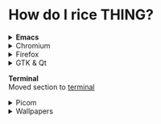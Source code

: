 # How do I rice THING?

<details>
<summary><b>Emacs</b></summary>
The youtube channel [System Crafters](https://www.youtube.com/c/systemcrafters) has already created a significant amount of resources regarding getting starting with emacs, 
You can find them [here](https://wiki.systemcrafters.cc/emacs/) - See the Emacs From Scratch series for an indepth series of writinig your own configuraton,
But as usual, Do not follow them word for word, Experiment your own and try to understand what each and every setting does :D

Customizing emacs is 90% about your own passion, There is a lot you can do
</details>

<details>
<summary>Chromium</summary>
Most chromium based browers do not support anything more than marginal theming,
It is possible to affect a few changes by your gtk theme [[example](https://github.com/phocus/gtk/blob/master/scss/gtk-3.0/applications/_chromium.scss)]

You can also make your own Chromium theme tho again, these are quite limited in scope: https://developer.chrome.com/docs/extensions/mv3/themes/

Vivaldi however allows injecting CSS into the browser UI, I found a few links on it but your mileage may vary
https://www.reddit.com/r/vivaldibrowser/comments/gso6bx/questions_about_css_customisations/
https://forum.vivaldi.net/topic/10629/vivaldi-ui-customisations
</details>

<details>
<summary>Firefox</summary>
You can customize the User Interface (Chrome) with Firefox CSS, see the following:
- [Getting started guide](https://www.reddit.com/r/FirefoxCSS/wiki/index/tutorials)
- [How to create & live debug userChrome.css](https://www.reddit.com/r/FirefoxCSS/comments/73dvty/tutorial_how_to_create_and_livedebug_userchromecss/)
- [Collection of resources related to userChrome](https://www.userchrome.org/)

You can use [Stylus](https://add0n.com/stylus.html) to modify the appearance of certain websites.
*NOTE: Does not work on extension (except Stylus) and built-in browser webpages.*

Firefox also supports `userContent.css` for overriding the styles of a site, To use it simply follow the same instructions as for userChrome.css but create this file too in the same directory (chrome),
The structure of the file is usually as follows:
```css
@-moz-document domain("discord.com") {
	/* Your styles go here. */
}
```
You can use any of the selectors available for [@-moz-document](https://developer.mozilla.org/en-US/docs/Web/CSS/@document)
*NOTE: Stylus can also export to this format for easy usage*

#### Start Page
You will need basic knowledge of HTML, CSS & JS.
[MDN](https://developer.mozilla.org/en-US/) is a nice place to learn.

Firefox has quite a few limitations on setting local files as your start page (no external requests or imports of any kind), so it may be easier to host your start page on some static site hosting service (GitHub Pages, Netlify, Surge.sh).

Then use [this extension](https://addons.mozilla.org/en-US/firefox/addon/new-tab-override/) to set the URL.
Chromium users can use [this](https://chrome.google.com/webstore/detail/custom-new-tab-url/mmjbdbjnoablegbkcklggeknkfcjkjia) instead (Chrome places no limitations).
</details>

<details>
<summary>GTK & Qt</summary>
This is most easily accomplished by forking an existing theme and modifying them. Most themes are open source and
are easily modifiable (if you know CSS). Phocus is a nice one to start with since its code is clean scss and well structured, (https://github.com/phocus/gtk)
*NOTE: Phocus is not a GTK2 theme so it will not show up in `lxappearance`, Set your gtk theme using [settings.ini](https://wiki.archlinux.org/title/GTK#Basic_theme_configuration) instead,
this is because lxappearance expects a legacy gtk2 theme along with a gtk3, which modern themes do not have.*

You can use `gtk-widget-factory` to test your theme, it comes packaged with `gtk-demos` on arch & debian.
GTK CSS reference: https://docs.gtk.org/gtk4/css-properties.html
Using the GTK Debugger: https://elkowar.github.io/eww/working_with_gtk.html#gtk-debugger (This should work anywhere)

#### Uniform Look for GTK & QT Apps

Arch Wiki Link: https://wiki.archlinux.org/title/Uniform_look_for_Qt_and_GTK_applications#Theme_engines

By default, you have to apply themes for QT and GTK separately, with most GTK themes not having a QT counterpart.

To achieve a consistent look over both the styles, you can install **theme engines** like QGtkStyle (https://github.com/qt/qtstyleplugins) or QGnomePlatform (https://github.com/FedoraQt/QGnomePlatform).
These theme engines can be used to translate themes between GTK and QT platforms.

#### QGtkStyle
After installing, you have to make changes the following changes

**For QT4:** Edit the /etc/xdg/Trolltech.conf (system-wide) or ~/.config/Trolltech.conf (user-specific) file:

~/.config/Trolltech.conf
```ini
[Qt]
style=GTK+
```

**For QT5:** set the environment variable `QT_QPA_PLATFORMTHEME=gtk2`

*NOTE: This requires that the configured GTK theme supports both GTK 2 and GTK 3*

#### QGnomePlatform
This theme applies the appearance settings of GNOME for QT Applications. It is enabled by default on GNOME since version 3.20.
To enable it on other systems, after installing the qgnomeplatform package, set the environment variable:

```sh
QT_QPA_PLATFORMTHEME=gnome
```

</details>

<!--
#f Neovim / Vim
This is an interesting one. If you use a premade colorscheme, chances are, a [base16](https://github.com/chriskempson/base16) or other vim theme already exists for it. Otherwise, you can make a base16 theme or make one from a wide variety of templates. There even exist generators for it. ([Pinto](https://pintovim.dev/), [Vivify](https://bytefluent.com/vivify/))
And, of course, if a colorscheme is similar to yours, you can easily fork it and modify.

Besides colors, in terms of functionality you are free to find / forge whatever to fit your needs.

How to make a vim colorscheme: [Reddit](https://www.reddit.com/r/vim/comments/8mvc6s/how_to_make_a_color_scheme_for_vim/)
Colorscheme template: [RNB](https://github.com/romainl/vim-rnb)
See more on [Vim & Neovim](/out/knowledge/vim.html).

Vim has good documentation on what most of the highlight groups are for, avail yourself of it.

#### Get highlight group under cursor
Since i've been writing a port for [chocolate](https://gitlab.com/snakedye/chocolate), this is a problem i've encountered, the real basic solution is to do:
```vim
function! SynStack()
  if !exists("*synstack")
    return
  endif
  echo map(synstack(line('.'), col('.')), 'synIDattr(v:val, "name")')
endfunc
```

but this doesnt work that well for treesitter, in which case using [this code from treesitter-playground](https://github.com/nvim-treesitter/playground/blob/master/lua/nvim-treesitter-playground/hl-info.lua) works a fair bit better,
to use them more easily, create a keybinding for `SynStack()` or `require('hl-info').show_hl_captures()` respectivley

#END f
-->

<b>Terminal</b>\
Moved section to [terminal](terminal.html)

<details><summary>Picom</summary>
*The definition of compositor changes from X11 to Wayland, I am talking about X11 only:*
Compositor is a thing that sits between your window manager and X11 and makes stuff like transparency work. Recently, however, compositors have been used to implement blur, rounded corners and animations for a window manager to behave more like a desktop enviroment.

If the version in your package repositories has the features you want, I'd suggest you use that instead.

> [!WARNING]
> This is out of date, Picom master now includes many of these features, It is recommended to reference it's documentation

#### I just want transparency and or shadow
You're in luck, lots of choice for you. You can use `picom` / `xcompmgr` / `compton`, anything you want and generally it'll just work™

I still suggest using picom as it has the latest technology / optimizations, beside being the
most commonly used & most supported one.
⛔ *Forcing application transparency has very little purpose in most cases however, and most user interface's are not designed with that in mind (eg: nvim)* 

#### I want blur too
Just build the latest [master](https://github.com/yshui/picom) and use picom with the --experimental-backends option.
To build picom from source, follow the instructions in the [README](https://github.com/yshui/picom#build)
⛔ *Be very caution when using blur, excessive blur can make a rice look bad very easily.* 

#### I want rounded corners too
Again, picom master has the thing for you, picom has implemented rounder corners in the xrender and legacy glx backends.

A few window managers can draw rounded corners out of the box, so you might be able to utilize that. (afaik awesome can)

#### I want animations too
Use one of the popular forks I guess :/, I don't know how well picom animations work, but I don't expect it to be spectacular.
The following are popular as of October 2021:
[jonaburg/picom](https://github.com/jonaburg/picom)    -> slightly buggy sliding animations
[dccsillag/picom](https://github.com/dccsillag/picom)  -> has cool, configurable animations
[pijulius/picom](https://github.com/pijulius/picom)    -> fork of dccsillag, added animations and optimisations
[Tanish2002/picom](https://github.com/Tanish2002/picom)-> also has animations, try if the others do not work

snippet to configure animations on dccsillag or pijulius
```conf
# Animations
animations = true;
animation-stiffness = 300.0;
animation-dampening = 22.0;
animation-clamping = true;
animation-mass = 1;
animation-for-open-window = "zoom";
animation-for-menu-window = "slide-down";
animation-for-transient-window = "slide-down";
# (requires pijulius)
animation-for-workspace-switch-in = "zoom";
animation-for-workspace-switch-out = "zoom";
```

snippet to configure animations on jonaburg
```conf
transition-length = 300
transition-pow-x = 0.1
transition-pow-y = 0.1
transition-pow-w = 0.1
transition-pow-h = 0.1
size-transition = true
```

Example configuration with most of the available options: https://github.com/yshui/picom/blob/next/picom.sample.conf \
To get a window class for a exclude / include, use `xwininfo` or `xprop` & click the window you want. \
Remember to use window classes whenever you can, window titles can be very finicky. \
The 2nd part of the window class is the relevant bit, for example: 
For `Application.Navigator`, You would put `class_g = 'Navigator'` in your picom config

[Nuxsh's Page About Picom Forks](https://nuxsh.is-a.dev/blog/picom.html) \
[Arch Wiki Page](https://wiki.archlinux.org/title/Picom)

</details>

<details><summary>Wallpapers</summary>

Good places to look for wallpapers are:
- [https://images.google.com/](https://images.google.com/)
Includes a search by colour and resolution, so you can find a wallpaper matching your screen size.
- [https://subtlepatterns.com/](https://subtlepatterns.com/)
Tiling wallpapers that are provided as backgrounds for websites.
- [https://unsplash.com/](https://unsplash.com/)
A source of free quality high res photos, all released under creative commons licensing so are free to use.
- [https://wallhaven.cc/](https://wallhaven.cc/)
A clone of wallbase after that was shut down, has searches by colour, resolution.
- [https://web.archive.org/web/20130708152642/http://squidfingers.com/patterns](https://web.archive.org/web/20130708152642/http://squidfingers.com/patterns)
158 tiling wallpapers. [archive link because normal page is dead]
- [http://simpledesktops.com/](http://simpledesktops.com/)
Wonderful sets of minimal wallpapers.

Source: [https://www.reddit.com/r/unixporn/wiki/ricing#wiki_wallpapers](https://www.reddit.com/r/unixporn/wiki/ricing#wiki_wallpapers)

A few personal repositories of wallpapers (usually high quality and categorized):
- [Oblivousofcrap's](https://app.box.com/s/tsq119oyh0o0wagqx4a4nx74hyggvvxc )
- [BlueJive's](https://github.com/Blu3Jive001/Wallpapers)
- [Exo's](https://gitlab.com/exorcist365/wallpapers) (This one is good if you use gruvbox)
- [Kraken's](https://mega.nz/folder/PpohCIpT#tII4Q60AFpgfnEYFywwlow) (the biggest by far)
- [Frenzy's](https://github.com/FrenzyExists/wallpapers)

You could try the distro wallpaper competitions / repositories too, for example:
- [Ubuntu's competition for 21.10](https://discourse.ubuntu.com/t/wallpaper-competition-for-impish-indri-ubuntu-21-10/22852/8)
- [Xubuntu's competition for 16.04](https://xubuntu.org/news/xubuntu-16-04-wallpaper-competition-winners/)
- [PopOS's repository](https://github.com/pop-os/wallpapers/tree/master/original)

I like [the /wg/ board too](https://boards.4chan.org/wg/) but that one is definitely very **NSFW**, See
[Their catalog of threads](https://boards.4chan.org/wg/catalog)

You can also try using a image board (booru) site or crawler like:
- [Safebooru](https://safebooru.org/)
- [nik.bot.nu](http://nik.bot.nu/)

Really depends on what you're doing and looking for though..

#### Animated Wallpapers
For those who don't know how to set animated walls, here's a command for it (you will need xwinwrap and mpv for video files or gifview for gif files):

`xwinwrap -fs -fdt -ni -b -nf -un -o 1.0 -debug -- mpv -wid WID --loop --no-audio ~/path/to/video.mp4`

If the above doesn't work correctly, use this one:
`xwinwrap -ov -g 1920x1080+0+0 -- mpv -wid WID ~/path/to/video.flv --no-osc --no-osd-bar --loop-file --player-operation-mode=cplayer --no-audio --panscan=1.0 --no-input-default-bindings`

Sources for pixelart animated wallpapers
- [https://1041uuu.tumblr.com/](https://1041uuu.tumblr.com/)
- [https://waneella.tumblr.com/](https://waneella.tumblr.com/)

Googling will also get you a bit of resources .

#### Tiled Wallpapers
These are wallpapers that tiled like tiles in a pattern, [example](/assets/images/dump/e038c16d-6663-40b9-8b21-82ad64927848.webp) repeated over your entire screen.
Their usage is fairly simple:
`feh --bg-tile |path-to-wallpaper|` or if you have a bitmap you can use `xsetroot -bitmap |path-to-bitmap-wallpaper|`, or manually tile it in your image editor of choice.

You can find a bunch of sources here: [https://notes.neeasade.net/tiled-wallpaper-sources.html](https://notes.neeasade.net/tiled-wallpaper-sources.html), Their site has a bunch of cool ricing related stuff too.

